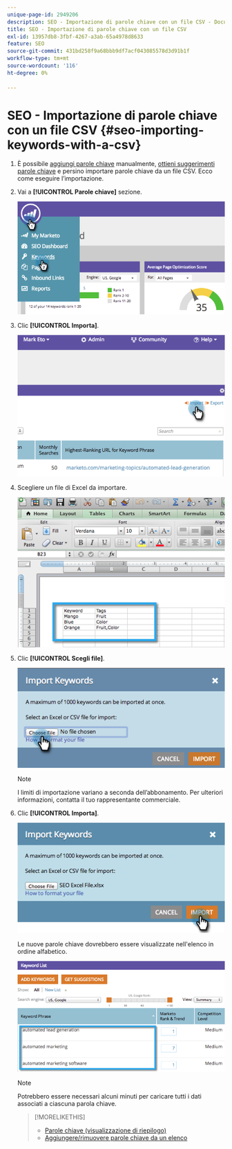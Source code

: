 ```yaml
---
unique-page-id: 2949206
description: SEO - Importazione di parole chiave con un file CSV - Documentazione di Marketo - Documentazione di prodotto
title: SEO - Importazione di parole chiave con un file CSV
exl-id: 13957db8-3fbf-4267-a3ab-65a4978d8633
feature: SEO
source-git-commit: 431bd258f9a68bbb9df7acf043085578d3d91b1f
workflow-type: tm+mt
source-wordcount: '116'
ht-degree: 0%

---
```


# SEO - Importazione di parole chiave con un file CSV {#seo-importing-keywords-with-a-csv}

1. È possibile [aggiungi parole chiave](/help/marketo/product-docs/additional-apps/seo/keywords/seo-add-keywords.md) manualmente, [ottieni suggerimenti parole chiave](/help/marketo/product-docs/additional-apps/seo/keywords/seo-get-suggested-keywords.md) e persino importare parole chiave da un file CSV. Ecco come eseguire l’importazione.

1. Vai a **[!UICONTROL Parole chiave]** sezione.

   ![](assets/image2014-9-18-11-3a44-3a25.png)

1. Clic **[!UICONTROL Importa]**.

   ![](assets/image2014-9-18-11-3a44-3a36.png)

1. Scegliere un file di Excel da importare.

   ![](assets/image2014-9-18-11-3a44-3a42.png)

1. Clic **[!UICONTROL Scegli file]**.

   ![](assets/image2014-9-18-11-3a44-3a46.png)

   >[!NOTE]
   >
   >I limiti di importazione variano a seconda dell’abbonamento. Per ulteriori informazioni, contatta il tuo rappresentante commerciale.

1. Clic **[!UICONTROL Importa]**.

   ![](assets/image2014-9-18-11-3a45-3a25.png)

   Le nuove parole chiave dovrebbero essere visualizzate nell&#39;elenco in ordine alfabetico.

   ![](assets/image2014-9-18-11-3a45-3a30.png)

   >[!NOTE]
   >
   >Potrebbero essere necessari alcuni minuti per caricare tutti i dati associati a ciascuna parola chiave.

   >[!MORELIKETHIS]
   >
   >* [Parole chiave (visualizzazione di riepilogo)](/help/marketo/product-docs/additional-apps/seo/keywords/seo-understanding-keywords.md)
   >* [Aggiungere/rimuovere parole chiave da un elenco](/help/marketo/product-docs/additional-apps/seo/keywords/seo-add-remove-keywords-from-a-list.md)
